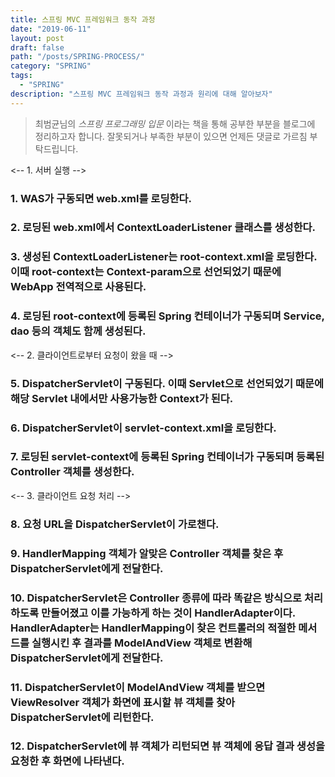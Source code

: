 ```yaml
---
title: 스프링 MVC 프레임워크 동작 과정
date: "2019-06-11"
layout: post
draft: false
path: "/posts/SPRING-PROCESS/"
category: "SPRING"
tags:
  - "SPRING"
description: "스프링 MVC 프레임워크 동작 과정과 원리에 대해 알아보자"
---
```


>최범균님의 *스프링 프로그래밍 입문* 이라는 책을 통해 공부한 부분을 블로그에 정리하고자 합니다.
>잘못되거나 부족한 부분이 있으면 언제든 댓글로 가르침 부탁드립니다.


<-- 1. 서버 실행 -->

### 1. WAS가 구동되면 web.xml를 로딩한다.
### 2. 로딩된 web.xml에서 ContextLoaderListener 클래스를 생성한다.
### 3. 생성된 ContextLoaderListener는 root-context.xml을 로딩한다. 이때 root-context는 Context-param으로 선언되었기 때문에 WebApp 전역적으로 사용된다.
### 4. 로딩된 root-context에 등록된 Spring 컨테이너가 구동되며 Service, dao 등의 객체도 함께 생성된다.


<-- 2. 클라이언트로부터 요청이 왔을 때 -->

### 5. DispatcherServlet이 구동된다. 이때 Servlet으로 선언되었기 때문에 해당 Servlet 내에서만 사용가능한 Context가 된다.
### 6. DispatcherServlet이 servlet-context.xml을 로딩한다.
### 7. 로딩된 servlet-context에 등록된 Spring 컨테이너가 구동되며 등록된 Controller 객체를 생성한다.


<-- 3. 클라이언트 요청 처리 -->
### 8. 요청 URL을 DispatcherServlet이 가로챈다.
### 9. HandlerMapping 객체가 알맞은 Controller 객체를 찾은 후 DispatcherServlet에게 전달한다.
### 10. DispatcherServlet은 Controller 종류에 따라 똑같은 방식으로 처리하도록 만들어졌고 이를 가능하게 하는 것이 HandlerAdapter이다. HandlerAdapter는 HandlerMapping이 찾은 컨트롤러의 적절한 메서드를 실행시킨 후 결과를 ModelAndView 객체로 변환해 DispatcherServlet에게 전달한다. 
### 11. DispatcherServlet이 ModelAndView 객체를 받으면 ViewResolver 객체가 화면에 표시할 뷰 객체를 찾아 DispatcherServlet에 리턴한다.
### 12. DispatcherServlet에 뷰 객체가 리턴되면 뷰 객체에 응답 결과 생성을 요청한 후 화면에 나타낸다.